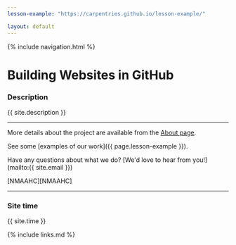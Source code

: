 ```yaml
---
lesson-example: "https://carpentries.github.io/lesson-example/"

layout: default 
---
```


{% include navigation.html %}  

# Building Websites in GitHub

### Description
{{ site.description }}  

---
More details about the project are available from the [About page](about).

See some [examples of our work]({{ page.lesson-example }}).

Have any questions about what we do? [We'd love to hear from you!](mailto:{{ site.email }})

[NMAAHC][NMAAHC]

---

### Site time
{{ site.time }}

{% include links.md %}






